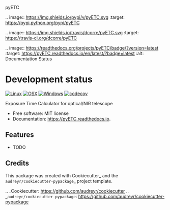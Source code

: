 
pyETC



.. image:: https://img.shields.io/pypi/v/pyETC.svg
        :target: https://pypi.python.org/pypi/pyETC

.. image:: https://img.shields.io/travis/dcorre/pyETC.svg
        :target: https://travis-ci.org/dcorre/pyETC

.. image:: https://readthedocs.org/projects/pyETC/badge/?version=latest
        :target: https://pyETC.readthedocs.io/en/latest/?badge=latest
        :alt: Documentation Status

# Development status

[![Linux](https://img.shields.io/travis/dcorre/pyETC/master.svg?label=Linux)](https://travis-ci.com/pyETC/pyETC)
[![OSX](https://img.shields.io/travis/dcorre/pyETC/master.svg?label=OSX)](https://travis-ci.com/pyETC/pyETC)
[![Windows](https://img.shields.io/travis/dcorre/pyETC/master.svg?label=Windows)](https://travis-ci.com/pyETC/pyETC)
[![codecov](https://codecov.io/gh/dcorre/pyETC/branch/master/graphs/badge.svg)](https://codecov.io/gh/dcorre/pyETC/branch/master)


Exposure Time Calculator for optical/NIR telescope


* Free software: MIT license
* Documentation: https://pyETC.readthedocs.io.


Features
--------

* TODO

Credits
-------

This package was created with Cookiecutter_ and the `audreyr/cookiecutter-pypackage`_ project template.

.. _Cookiecutter: https://github.com/audreyr/cookiecutter
.. _`audreyr/cookiecutter-pypackage`: https://github.com/audreyr/cookiecutter-pypackage
